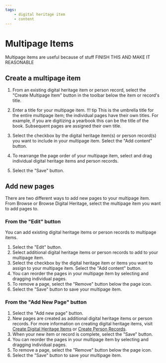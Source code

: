 ```yaml
---
tags:
    - digital heritage item
    - content
---
```

# Multipage Items

Multipage items are useful because of stuff FINISH THIS AND MAKE IT REASONABLE

## Create a multipage item

1. From an existing digital heritage item or person record, select the "Create Multipage Item" button in the toolbar below the item or record's title. 
2. Enter a title for your multipage item. 
    !!! tip
        This is the umbrella title for the entire multipage item; the individual pages have their own titles. For example, if you are digitizing a yearbook this can be the title of the book. Subsequent pages are assigned their own title.

3. Select the checkbox by the digital heritage item(s) or person record(s) you want to include in your multipage item. Select the "Add content" button.
4. To rearrange the page order of your multipage item, select and drag individual digital heritage items and person records.
5. Select the "Save" button.

## Add new pages

There are two different ways to add new pages to your multipage item. From Browse or Browse Digital Heritage, select the multipage item you want to add pages to. 

### From the "Edit" button

You can add existing digital heritage items or person records to multipage items.

1. Select the "Edit" button. 
2. Select additional digital heritage items or person records to add to your multipage item.
3. Select the checkbox by the digital heritage item or items you want to assign to your multipage item. Select the "Add content" button.
4. You can reorder the pages in your multipage item by selecting and dragging individual pages. 
5. To remove a page, select the "Remove" button below the page icon.
6. Select the "Save" button to save your multipage item.

### From the "Add New Page" button 

1. Select the "Add new page" button.
2. New pages are created as additional digital heritage items or person records. For more information on creating digital heritage items, visit [Create Digital Heritage Items](CreateDHItem.md) or [Create Person Records](../person-records/CreatePersonRecords.md).
3. When your new item or record is complete, select the "Save" button. 
4. You can reorder the pages in your multipage item by selecting and dragging individual pages. 
5. To remove a page, select the "Remove" button below the page icon.
6. Select the "Save" button to save your multipage item.